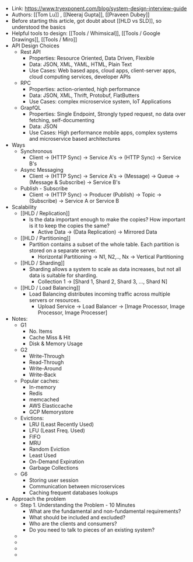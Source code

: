 - Link: https://www.tryexponent.com/blog/system-design-interview-guide
- Authors: [[Tom Lu]] , [[Neeraj Gupta]], [[Praveen Dubey]]
- Before starting this article, got doubt about [[HLD vs SLD]], so understood the basics
- Helpful tools to design: [[Tools / Whimsical]], [[Tools / Google Drawings]], [[Tools / Miro]]
- API Design Choices
	- Rest API
		- Properties: Resource Oriented, Data Driven, Flexible
		- Data: JSON, XML, YAML, HTML, Plain Text
		- Use Cases: Web based apps, cloud apps, client-server apps, cloud computing services, developer APIs
	- RPC
		- Properties: action-oriented, high performance
		- Data: JSON, XML, Thrift, Protobuf, FlatButters
		- Use Cases: complex microservice system, IoT Applications
	- GrapfQL
		- Properties: Single Endpoint, Strongly typed request, no data over fetching, self-documenting
		- Data: JSON
		- Use Cases: High performance mobile apps, complex systems and microservice based architectures
- Ways
	- Synchronous
		- Client -> (HTTP Sync) -> Service A's -> (HTTP Sync) -> Service B's
	- Async Messaging
		- Client -> (HTTP Sync) -> Service A's -> (Message) -> Queue -> (Message & Subscribe) -> Service B's
	- Publish - Subscribe
		- Client -> (HTTP Sync) -> Producer (Publish) -> Topic -> (Subscribe) -> Service A or Service B
- Scalability
	- [[HLD / Replication]]
		- Is the data important enough to make the copies? How important is it to keep the copies the same?
			- Active Data -> (Data Replication) -> Mirrored Data
	- [[HLD / Partitioning]]
		- Partition contains a subset of the whole table. Each partition is stored on a separate server.
			- Horizontal Partitioning -> N1, N2,.., Nx -> Vertical Partitioning
	- [[HLD / Sharding]]
		- Sharding allows a system to scale as data increases, but not all data is suitable for sharding.
			- Collection 1 -> [Shard 1, Shard 2, Shard 3, ..., Shard N]
	- [[HLD / Load Balancing]]
		- Load Balancing distributes incoming traffic across multiple servers or resources.
			- Upload Service -> Load Balancer -> [Image Processor, Image Processor, Image Processer]
- Notes:
	- G1
		- No. Items
		- Cache Miss & Hit
		- Disk & Memory Usage
	- G2
		- Write-Through
		- Read-Through
		- Write-Around
		- Write-Back
	- Popular caches:
		- In-memory
		- Redis
		- memcached
		- AWS Elasticcache
		- GCP Memorystore
	- Evictions:
		- LRU (Least Recently Used)
		- LFU (Least Freq. Used)
		- FIFO
		- MRU
		- Random Eviction
		- Least Used
		- On-Demand Expiration
		- Garbage Collections
	- G6
		- Storing user session
		- Communication between microservices
		- Caching frequent databases lookups
- Approach the problem
	- Step 1. Understanding the Problem - 10 Minutes
		- What are the fundamental and non-fundamental requirements?
		- What should be included and excluded?
		- Who are the clients and consumers?
		- Do you need to talk to pieces of an existing system?
	-
	-
	-
	-